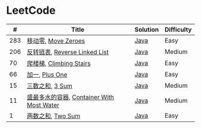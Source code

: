 # LeetCode


| # | Title | Solution | Difficulty |
|---| ----- | -------- | ---------- |
|283|[移动零](https://leetcode-cn.com/problems/move-zeroes/), [Move Zeroes](https://leetcode.com/problems/move-zeroes/) | [Java](./Week_01/java/move-zeroes.java)|Easy|
|206|[反转链表](https://leetcode-cn.com/problems/reverse-linked-list/), [Reverse Linked List](https://leetcode.com/problems/reverse-linked-list/) | [Java](./Week_01/java/reverse-linked-list.java)|Medium|
|70|[爬楼梯](https://leetcode-cn.com/problems/climbing-stairs/), [Climbing Stairs](https://leetcode.com/problems/climbing-stairs/) | [Java](./Week_01/java/climbing-stairs.java)|Easy|
|66|[加一](https://leetcode-cn.com/problems/plus-one/), [Plus One](https://leetcode.com/problems/plus-one/) | [Java](./Week_01/java/plus-one.java)|Easy|
|15|[三数之和](https://leetcode-cn.com/problems/3-sum/), [3 Sum](https://leetcode.com/problems/3-sum/) | [Java](./Week_01/java/3-sum.java)|Medium|
|11|[盛最多水的容器](https://leetcode-cn.com/problems/container-with-most-water/), [Container With Most Water](https://leetcode.com/problems/container-with-most-water/) | [Java](./Week_01/java/container-with-most-water.java)|Medium|
|1|[两数之和](https://leetcode-cn.com/problems/two-sum/), [Two Sum](https://leetcode.com/problems/two-sum/) | [Java](./Week_01/java/two-sum.java)|Easy|